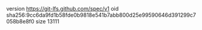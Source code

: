 version https://git-lfs.github.com/spec/v1
oid sha256:9cc6da9fd1b58fde0b9818e541b7abb800d25e99590646d391299c7058b8e8f0
size 13111
